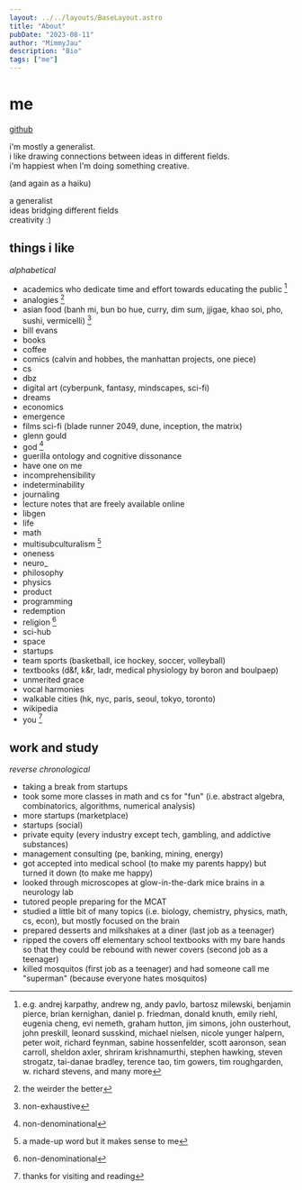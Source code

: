 ```yaml
---
layout: ../../layouts/BaseLayout.astro
title: "About"
pubDate: "2023-08-11"
author: "MimmyJau"
description: "Bio"
tags: ["me"]
---
```


# me

[github](https://www.github.com/mimmyjau)

i'm mostly a generalist.  
i like drawing connections between ideas in different fields.  
i'm happiest when I'm doing something creative.

(and again as a haiku)

a generalist  
ideas bridging different fields  
creativity :)

## things i like

_alphabetical_

- academics who dedicate time and effort towards educating the public [^academics]
- analogies [^analogies]
- asian food (banh mi, bun bo hue, curry, dim sum, jjigae, khao soi, pho, sushi, vermicelli) [^nonexhaustive]
- bill evans
- books
- coffee
- comics (calvin and hobbes, the manhattan projects, one piece)
- cs
- dbz
- digital art (cyberpunk, fantasy, mindscapes, sci-fi)
- dreams
- economics
- emergence
- films sci-fi (blade runner 2049, dune, inception, the matrix)
- glenn gould
- god [^nondenominational]
- guerilla ontology and cognitive dissonance
- have one on me
- incomprehensibility
- indeterminability
- journaling
- lecture notes that are freely available online 
- libgen
- life
- math
- multisubculturalism [^madeup]
- oneness
- neuro_
- philosophy
- physics
- product
- programming
- redemption
- religion [^nondenominational]
- sci-hub
- space
- startups
- team sports (basketball, ice hockey, soccer, volleyball)
- textbooks (d&f, k&r, ladr, medical physiology by boron and boulpaep)
- unmerited grace
- vocal harmonies
- walkable cities (hk, nyc, paris, seoul, tokyo, toronto)
- wikipedia
- you [^you]

[^academics]: e.g. andrej karpathy, andrew ng, andy pavlo, bartosz milewski, benjamin pierce, brian kernighan, daniel p. friedman, donald knuth, emily riehl, eugenia cheng, evi nemeth, graham hutton, jim simons, john ousterhout, john preskill, leonard susskind, michael nielsen, nicole yunger halpern, peter woit, richard feynman, sabine hossenfelder, scott aaronson, sean carroll, sheldon axler, shriram krishnamurthi, stephen hawking, steven strogatz, tai-danae bradley, terence tao, tim gowers, tim roughgarden, w. richard stevens, and many more
[^analogies]: the weirder the better
[^madeup]: a made-up word but it makes sense to me
[^nondenominational]: non-denominational
[^nonexhaustive]: non-exhaustive
[^you]: thanks for visiting and reading

## work and study

_reverse chronological_

- taking a break from startups
- took some more classes in math and cs for "fun" (i.e. abstract algebra, combinatorics, algorithms, numerical analysis)
- more startups (marketplace)
- startups (social)
- private equity (every industry except tech, gambling, and addictive substances)
- management consulting (pe, banking, mining, energy)
- got accepted into medical school (to make my parents happy) but turned it down (to make me happy)
- looked through microscopes at glow-in-the-dark mice brains in a neurology lab
- tutored people preparing for the MCAT
- studied a little bit of many topics (i.e. biology, chemistry, physics, math, cs, econ), but mostly focused on the brain
- prepared desserts and milkshakes at a diner (last job as a teenager)
- ripped the covers off elementary school textbooks with my bare hands so that they could be rebound with newer covers (second job as a teenager)
- killed mosquitos (first job as a teenager) and had someone call me "superman" (because everyone hates mosquitos)
